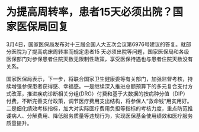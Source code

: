 # 为提高周转率，患者15天必须出院？国家医保局回复

3月4日，国家医保局发布对十三届全国人大五次会议第6976号建议的答复。就部分医院为了提高病床周转率而规定患者15
天必须出院等问题，国家医保局和各级医保部门对参保患者住院天数无限制性政策，享受医保待遇也与患者住院天数没有关系。

国家医保局表示，下一步，将联合国家卫生健康委等有关部门，加强监督考核，持续增强参保患者获得感、幸福感。一是继续深入推进总额预算下的多元复合支付方式改革，推进疾病诊断相关分组(DRG）付费和基于大数据的按病种分值（DIP）付费，不断完善支付政策，调节医疗费用支出结构，将参保人“救命钱”用实用好。二是细化绩效考核指标，加大对实际医疗费用负担等指标的考核力度，重点防范推诿病人、分解费用、降低服务质量等违规行为，实现医保基金使用绩效和医疗服务质量提升。

